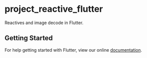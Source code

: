 # project_reactive_flutter

Reactives and image decode in Flutter.

## Getting Started

For help getting started with Flutter, view our online
[documentation](https://flutter.io/).
